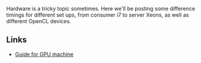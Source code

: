 Hardware is a tricky topic sometimes. Here we'll be posting some difference timings for different set ups, from consumer i7 to server Xeons, as well as different OpenCL devices.

## Links

- [Guide for GPU machine](http://pjreddie.com/darknet/hardware-guide/)